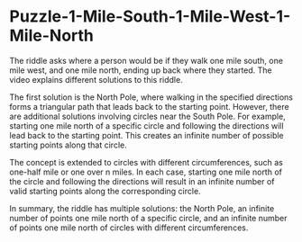 # Puzzle-1-Mile-South-1-Mile-West-1-Mile-North


The riddle asks where a person would be if they walk one mile south, one mile west, and one mile north, ending up back where they started. The video explains different solutions to this riddle.

The first solution is the North Pole, where walking in the specified directions forms a triangular path that leads back to the starting point. However, there are additional solutions involving circles near the South Pole. For example, starting one mile north of a specific circle and following the directions will lead back to the starting point. This creates an infinite number of possible starting points along that circle.

The concept is extended to circles with different circumferences, such as one-half mile or one over n miles. In each case, starting one mile north of the circle and following the directions will result in an infinite number of valid starting points along the corresponding circle.

In summary, the riddle has multiple solutions: the North Pole, an infinite number of points one mile north of a specific circle, and an infinite number of points one mile north of circles with different circumferences.
